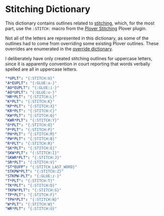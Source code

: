 # Stitching Dictionary

This dictionary contains outlines related to [stitching][], which, for the most
part, use the `:STITCH:` macro from the [Plover Stitching][] Plover plugin.

Not all of the letters are represented in this dictionary, as some of the
outlines had to come from overriding some existing Plover outlines. These
overrides are enumerated in the [override dictionary][].

I deliberately have only created stitching outlines for uppercase letters,
since it is apparently convention in court reporting that words verbally spelled
are all in uppercase letters.

```yaml
"*UPLT": "{:STITCH:U}"
"A*EUPLT": "{:GLUE:a-}"
"AO*EUPLT": "{:GLUE:i-}"
"AO*UPLT": "{:GLUE:u-}"
"HR*PLT": "{:STITCH:L}"
"K*PLT": "{:STITCH:K}"
"KP*PLT": "{:STITCH:X}"
"KR*PLT": "{:STITCH:C}"
"KW*PLT": "{:STITCH:Q}"
"KWR*PLT": "{:STITCH:Y}"
"O*PLT": "{:STITCH:O}"
"P*PLT": "{:STITCH:P}"
"PH*PLT": "{:STITCH:M}"
"PW*PLT": "{:STITCH:B}"
"R*PLT": "{:STITCH:R}"
"SK*PLT": "{:STITCH:E}"
"SKW*PLT": "{:STITCH:I}"
"SKWR*PLT": "{:STITCH:J}"
"SR*PLT": "{:STITCH:V}"
"ST*EUFP": "{:STITCH_LAST_WORD}"
"STKPW*PLT": "{:STITCH:Z}"
"STKPW-PLT": "{:GLUE:z-}"
"T*PLT": "{:STITCH:T}"
"TK*PLT": "{:STITCH:D}"
"TKPW*PLT": "{:STITCH:G}"
"TP*PLT": "{:STITCH:F}"
"TPH*PLT": "{:STITCH:N}"
"W*PLT": "{:STITCH:W}"
"WR*PLT": "{:STITCH:U}"
```

[override dictionary]: ./override.md
[Plover Stitching]: https://github.com/morinted/plover_stitching
[stitching]: http://ilovesteno.com/2015/03/12/theory-thursday-stitching/
